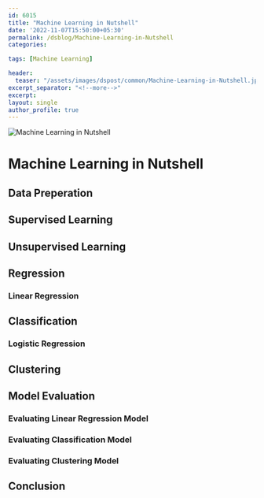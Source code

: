 ```yaml
---
id: 6015    
title: "Machine Learning in Nutshell"
date: '2022-11-07T15:50:00+05:30'
permalink: /dsblog/Machine-Learning-in-Nutshell
categories:

tags: [Machine Learning]

header:
  teaser: "/assets/images/dspost/common/Machine-Learning-in-Nutshell.jpg"
excerpt_separator: "<!--more-->"
excerpt:
layout: single
author_profile: true
---
```


![Machine Learning in Nutshell](/assets/images/dspost/common/Machine-Learning-in-Nutshell.jpg)

# Machine Learning in Nutshell

## Data Preperation 

## Supervised Learning 

## Unsupervised Learning 

## Regression 

### Linear Regression

## Classification 

### Logistic Regression 

## Clustering 

## Model Evaluation

### Evaluating Linear Regression Model 

### Evaluating Classification Model 

### Evaluating Clustering Model 

## Conclusion